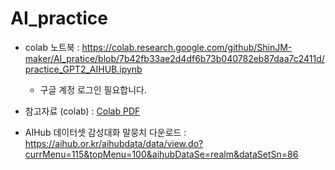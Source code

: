 
# AI_practice

- colab 노트북 : https://colab.research.google.com/github/ShinJM-maker/AI_pratice/blob/7b42fb33ae2d4df6b73b040782eb87daa7c2411d/practice_GPT2_AIHUB.ipynb
  - 구글 계정 로그인 필요합니다.

- 참고자료 (colab) : [Colab PDF](https://github.com/ShinJM-maker/AI_pratice/raw/7b42fb33ae2d4df6b73b040782eb87daa7c2411d/Colab.pdf)

- AIHub 데이터셋 감성대화 말뭉치 다운로드 : https://aihub.or.kr/aihubdata/data/view.do?currMenu=115&topMenu=100&aihubDataSe=realm&dataSetSn=86

